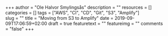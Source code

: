 +++
author = "Ole Halvor Smylingsås"
description = ""
resources = []
categories = []
tags = ["AWS", "CI", "CD", "Git", "S3", "Amplify"]     
slug = ""
title = "Moving from S3 to Amplify"
date = 2019-09-09T17:06:59+02:00
draft = true
featuretext = ""
featureimg = ""
comments = "false"
+++